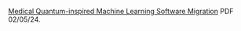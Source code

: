 [Medical Quantum-inspired Machine Learning Software Migration](https://www.chemicalqdevice.com/medical-quantum-inspired-ml-software-migration) PDF 02/05/24.
